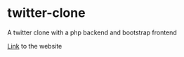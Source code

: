 # twitter-clone
A twitter clone with a php backend and bootstrap frontend

[Link](https://mittalsaksham01.000webhostapp.com/) to the website
